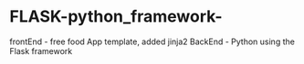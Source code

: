 # FLASK-python_framework-

frontEnd - free food App template, added jinja2
BackEnd - Python using the Flask framework
